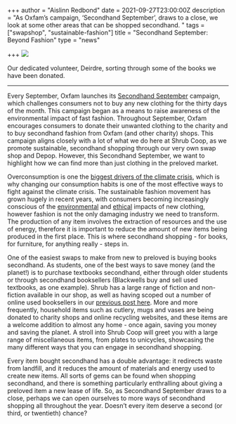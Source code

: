 +++
author = "Aislinn Redbond"
date = 2021-09-27T23:00:00Z
description = "As Oxfam’s campaign, ‘Secondhand September’, draws to a close, we look at some other areas that can be shopped secondhand. "
tags = ["swapshop", "sustainable-fashion"]
title = "Secondhand September: Beyond Fashion"
type = "news"

+++
![](https://res.cloudinary.com/shrub-co-op/image/upload/v1632822587/shrubcoop.org/media/Copy_of_IMG_7830_txrjal.jpg)

Our dedicated volunteer, Deirdre, sorting through some of the books we have been donated.

***

Every September, Oxfam launches its [Secondhand September](https://www.oxfam.org.uk/get-involved/second-hand-september/) campaign, which challenges consumers not to buy any new clothing for the thirty days of the month. This campaign began as a means to raise awareness of the environmental impact of fast fashion. Throughout September, Oxfam encourages consumers to donate their unwanted clothing to the charity and to buy secondhand fashion from Oxfam (and other charity) shops. This campaign aligns closely with a lot of what we do here at Shrub Coop, as we promote sustainable, secondhand shopping through our very own swap shop and Depop. However, this Secondhand September, we want to highlight how we can find more than just clothing in the preloved market.

Overconsumption is one the [biggest drivers of the climate crisis](https://oxfam.medium.com/the-carbon-inequality-era-71e20205a0d4), which is why changing our consumption habits is one of the most effective ways to fight against the climate crisis. The sustainable fashion movement has grown hugely in recent years, with consumers becoming increasingly conscious of the [environmental](https://www.shrubcoop.org/a-less-than-cheerful-assessment-of-the-fashion-industry-part-ii-2/) and [ethical](https://www.shrubcoop.org/strut-your-sustainable-stuff/) impacts of new clothing, however fashion is not the only damaging industry we need to transform. The production of any item involves the extraction of resources and the use of energy, therefore it is important to reduce the amount of new items being produced in the first place. This is where secondhand shopping - for books, for furniture, for anything really - steps in.

One of the easiest swaps to make from new to preloved is buying books secondhand. As students, one of the best ways to save money (and the planet!) is to purchase textbooks secondhand, either through older students or through secondhand booksellers (Blackwells buy and sell used textbooks, as one example). Shrub has a large range of fiction and non-fiction available in our shop, as well as having scoped out a number of online used booksellers in our [previous post here](https://www.shrubcoop.org/these-storied-pages/). More and more frequently, household items such as cutlery, mugs and vases are being donated to charity shops and online recycling websites, and these items are a welcome addition to almost any home - once again, saving you money and saving the planet. A stroll into Shrub Coop will greet you with a large range of miscellaneous items, from plates to unicycles, showcasing the many different ways that you can engage in secondhand shopping.

Every item bought secondhand has a double advantage: it redirects waste from landfill, and it reduces the amount of materials and energy used to create new items. All sorts of gems can be found when shopping secondhand, and there is something particularly enthralling about giving a preloved item a new lease of life. So, as Secondhand September draws to a close, perhaps we can open ourselves to more ways of secondhand shopping all throughout the year. Doesn’t every item deserve a second (or third, or twentieth) chance?